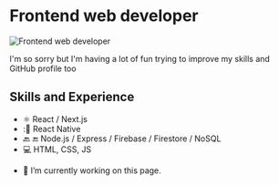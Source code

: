 # Frontend web developer

![Frontend web developer](https://newitsystems.co.nz/i111.jpg)

I'm so sorry but I'm having a lot of fun  trying to improve my skills and GitHub profile too

## Skills and Experience
* :atom_symbol: React / Next.js
* ::iphone: React Native
* :back: :end: Node.js / Express / Firebase / Firestore / NoSQL	
* :computer: HTML, CSS, JS



- 🔭 I’m currently working on this page. 




